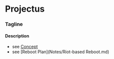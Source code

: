 # Projectus

### Tagline

#### Description

- see [Concept](Notes/Concept.md)
- see [Reboot Plan](Notes/Riot-based Reboot.md)